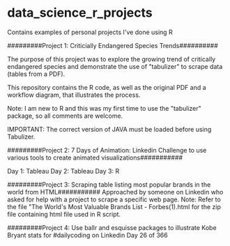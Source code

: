 # data_science_r_projects
Contains examples of personal projects I've done using R

#########Project 1:  Criticially Endangered Species Trends##########

The purpose of this project was to explore the growing trend of critically endangered species and demonstrate the use of "tabulizer" to scrape data (tables from a PDF).

This repository contains the R code, as well as the original PDF and a workflow diagram, that illustrates the process.

Note: I am new to R and this was my first time to use the "tabulizer" package, so all comments are welcome.

IMPORTANT:  The correct version of JAVA must be loaded before using Tabulizer. 

#########Project 2:  7 Days of Animation:  Linkedin Challenge to use various tools to create animated visualizations###########

Day 1: Tableau
Day 2: Tableau
Day 3: R

#########Project 3:  Scraping table listing most popular brands in the world from HTML###########
Approached by someone on Linkedin who asked for help with a project to scrape a specific web page.
Note:  Refer to the file "The World's Most Valuable Brands List - Forbes(1).html for the zip file containing html file used in R script.

#########Project 4:  Use ballr and esquisse packages to illustrate Kobe Bryant stats for #dailycoding on Linkedin Day 26 of 366

